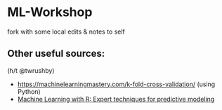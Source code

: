 # ML-Workshop

fork with some local edits & notes to self

## Other useful sources:

(h/t @twrushby)

 * https://machinelearningmastery.com/k-fold-cross-validation/ (using Python)
 * [Machine Learning with R: Expert techniques for predictive modeling](https://books.google.co.uk/books?id=iNuSDwAAQBAJ)